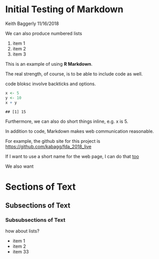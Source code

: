 Initial Testing of Markdown
================
Keith Baggerly
11/16/2018

We can also produce numbered lists

1.  item 1
2.  item 2
3.  item 3

This is an example of using **R Markdown**.

The real strength, of course, is to be able to include code as well.

code bloksc involve backticks and options.

``` r
x <- 5
y <- 10
x + y
```

    ## [1] 15

Furthermore, we can also do short things inline, e.g. x is 5.

In addition to code, Markdown makes web communication reasonable.

For example, the github site for this project is
<https://github.com/kabagg/fda_2018_live>

If I want to use a short name for the web page, I can do that
[too](https://github.com/kabagg/fda_2018_live)

We also want

# Sections of Text

## Subsections of Text

### Subsubsections of Text

how about lists?

  - item 1
  - item 2
  - item 33
